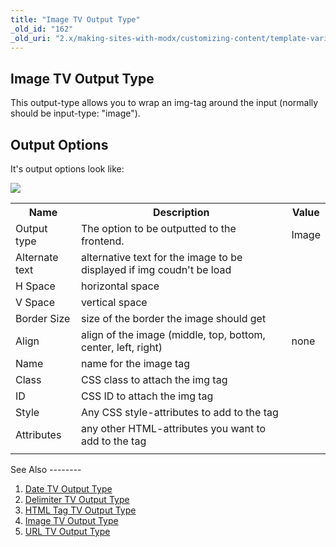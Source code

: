 ```yaml
---
title: "Image TV Output Type"
_old_id: "162"
_old_uri: "2.x/making-sites-with-modx/customizing-content/template-variables/template-variable-output-types/image-tv-output-type"
---
```


Image TV Output Type
--------------------

This output-type allows you to wrap an img-tag around the input (normally should be input-type: "image").

Output Options
--------------

It's output options look like:

![](/download/attachments/35095498/tv-image-output-options2.png?version=1&modificationDate=1308560369000)

<table><tbody><tr><th>Name</th><th>Description</th><th>Value</th></tr><tr><td>Output type</td><td>The option to be outputted to the frontend.</td><td>Image</td></tr><tr><td>Alternate text</td><td>alternative text for the image to be displayed if img coudn't be load</td><td> </td></tr><tr><td>H Space</td><td>horizontal space</td><td> </td></tr><tr><td>V Space</td><td>vertical space</td><td> </td></tr><tr><td>Border Size</td><td>size of the border the image should get</td><td> </td></tr><tr><td>Align</td><td>align of the image (middle, top, bottom, center, left, right)</td><td>none</td></tr><tr><td>Name</td><td>name for the image tag</td><td> </td></tr><tr><td>Class</td><td>CSS class to attach the img tag</td><td> </td></tr><tr><td>ID</td><td>CSS ID to attach the img tag</td><td> </td></tr><tr><td>Style</td><td>Any CSS style-attributes to add to the tag</td><td> </td></tr><tr><td>Attributes</td><td>any other HTML-attributes you want to add to the tag</td><td> </td></tr><tr><td> </td><td> </td><td> </td></tr></tbody></table>See Also
--------

1. [Date TV Output Type](/revolution/2.x/making-sites-with-modx/customizing-content/template-variables/template-variable-output-types/date-tv-output-type)
2. [Delimiter TV Output Type](/revolution/2.x/making-sites-with-modx/customizing-content/template-variables/template-variable-output-types/delimiter-tv-output-type)
3. [HTML Tag TV Output Type](/revolution/2.x/making-sites-with-modx/customizing-content/template-variables/template-variable-output-types/html-tag-tv-output-type)
4. [Image TV Output Type](/revolution/2.x/making-sites-with-modx/customizing-content/template-variables/template-variable-output-types/image-tv-output-type)
5. [URL TV Output Type](/revolution/2.x/making-sites-with-modx/customizing-content/template-variables/template-variable-output-types/url-tv-output-type)